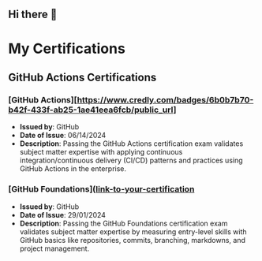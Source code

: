 ## Hi there 👋

# My Certifications

## GitHub Actions Certifications

### [GitHub Actions][https://www.credly.com/badges/6b0b7b70-b42f-433f-ab25-1ae41eea6fcb/public_url]
- **Issued by**: GitHub
- **Date of Issue**: 06/14/2024
- **Description**: Passing the GitHub Actions certification exam validates subject matter expertise with applying continuous integration/continuous delivery (CI/CD) patterns and practices using GitHub Actions in the enterprise.

### [GitHub Foundations]([link-to-your-certification](https://www.credly.com/badges/6f44dc9f-f344-477d-82fe-9e39729d0a07/public_url)
- **Issued by**: GitHub
- **Date of Issue**: 29/01/2024
- **Description**: Passing the GitHub Foundations certification exam validates subject matter expertise by measuring entry-level skills with GitHub basics like repositories, commits, branching, markdowns, and project management.
